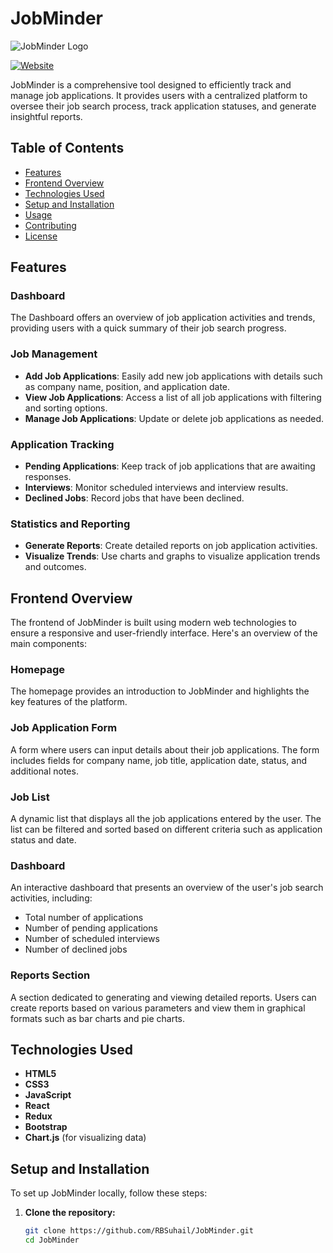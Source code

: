 # JobMinder

![JobMinder Logo](https://jobminder.onrender.com/logo.png)

[![Website](https://img.shields.io/badge/website-live-brightgreen)](https://jobminder.onrender.com/)

JobMinder is a comprehensive tool designed to efficiently track and manage job applications. It provides users with a centralized platform to oversee their job search process, track application statuses, and generate insightful reports.

## Table of Contents
- [Features](#features)
- [Frontend Overview](#frontend-overview)
- [Technologies Used](#technologies-used)
- [Setup and Installation](#setup-and-installation)
- [Usage](#usage)
- [Contributing](#contributing)
- [License](#license)

## Features

### Dashboard
The Dashboard offers an overview of job application activities and trends, providing users with a quick summary of their job search progress.

### Job Management
- **Add Job Applications**: Easily add new job applications with details such as company name, position, and application date.
- **View Job Applications**: Access a list of all job applications with filtering and sorting options.
- **Manage Job Applications**: Update or delete job applications as needed.

### Application Tracking
- **Pending Applications**: Keep track of job applications that are awaiting responses.
- **Interviews**: Monitor scheduled interviews and interview results.
- **Declined Jobs**: Record jobs that have been declined.

### Statistics and Reporting
- **Generate Reports**: Create detailed reports on job application activities.
- **Visualize Trends**: Use charts and graphs to visualize application trends and outcomes.

## Frontend Overview

The frontend of JobMinder is built using modern web technologies to ensure a responsive and user-friendly interface. Here's an overview of the main components:

### Homepage
The homepage provides an introduction to JobMinder and highlights the key features of the platform.

### Job Application Form
A form where users can input details about their job applications. The form includes fields for company name, job title, application date, status, and additional notes.

### Job List
A dynamic list that displays all the job applications entered by the user. The list can be filtered and sorted based on different criteria such as application status and date.

### Dashboard
An interactive dashboard that presents an overview of the user's job search activities, including:
- Total number of applications
- Number of pending applications
- Number of scheduled interviews
- Number of declined jobs

### Reports Section
A section dedicated to generating and viewing detailed reports. Users can create reports based on various parameters and view them in graphical formats such as bar charts and pie charts.

## Technologies Used

- **HTML5**
- **CSS3**
- **JavaScript**
- **React**
- **Redux**
- **Bootstrap**
- **Chart.js** (for visualizing data)

## Setup and Installation

To set up JobMinder locally, follow these steps:

1. **Clone the repository:**
   ```sh
   git clone https://github.com/RBSuhail/JobMinder.git
   cd JobMinder

